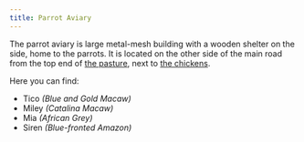 ```yaml
---
title: Parrot Aviary
---
```


The parrot aviary is large metal-mesh building with a wooden shelter on the side, home to the parrots.
It is located on the other side of the main road from the top end of [the pasture](#pasture), next to [the chickens](#chickens).

Here you can find:
- Tico _(Blue and Gold Macaw)_
- Miley _(Catalina Macaw)_
- Mia _(African Grey)_
- Siren _(Blue-fronted Amazon)_

